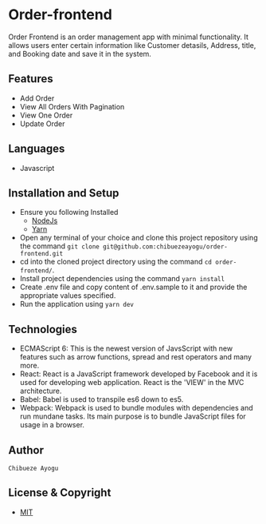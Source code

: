 # Order-frontend
Order Frontend is an order management app with minimal functionality. It allows users enter certain information like Customer detasils, Address, title, and Booking date and save it in the system.

## Features
- Add Order
- View All Orders With Pagination
- View One Order
- Update Order

## Languages
- Javascript

## Installation and Setup
- Ensure you following Installed 
  - [NodeJs](https://nodejs.org/en/download/)
  - [Yarn](https://classic.yarnpkg.com/en/docs/install/#mac-stable)
- Open any terminal of your choice and clone this project repository using the command `git clone git@github.com:chibuezeayogu/order-frontend.git`
- cd into the cloned project directory using the command `cd order-frontend/`.
- Install project dependencies using the command `yarn install`
- Create .env file and copy content of .env.sample to it and provide the appropriate values specified.
- Run the application using `yarn dev`

## Technologies
- ECMAScript 6: This is the newest version of JavsScript with new features such as arrow functions, spread and rest operators and many more.
- React: React is a JavaScript framework developed by Facebook and it is used for developing web application. React is the 'VIEW' in the MVC architecture.
- Babel: Babel is used to transpile es6 down to es5.
- Webpack: Webpack is used to bundle modules with dependencies and run mundane tasks. Its main purpose is to bundle JavaScript files for usage in a browser.

## Author
```
Chibueze Ayogu
```

## License & Copyright
- [MIT](https://github.com/chibuezeayogu/order-frontend/blob/main/LICENSE)
